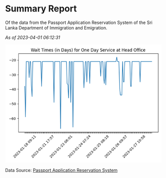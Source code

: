 # Summary Report

Of the data from the Passport Application Reservation System of the Sri Lanka Department of Immigration and Emigration.

*As of 2023-04-01 06:12:31*

![Wait Time Chart](summary.wait_time_chart.png)

Data Source: [Passport Application Reservation System](https://eservices.immigration.gov.lk:8443/appointment/pages/reservationApplication.xhtml)